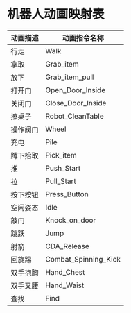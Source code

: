 # 机器人动画映射表

| 动画描述 | 动画指令名称         |
| -------- | -------------------- |
| 行走     | Walk                 |
| 拿取     | Grab_item            |
| 放下     | Grab_item_pull       |
| 打开门   | Open_Door_Inside     |
| 关闭门   | Close_Door_Inside    |
| 擦桌子   | Robot_CleanTable     |
| 操作阀门 | Wheel                |
| 充电     | Pile                 |
| 蹲下拾取 | Pick_item            |
| 推       | Push_Start           |
| 拉       | Pull_Start           |
| 按下按钮 | Press_Button         |
| 空闲姿态 | Idle                 |
| 敲门     | Knock_on_door        |
| 跳跃     | Jump                 |
| 射箭     | CDA_Release          |
| 回旋踢   | Combat_Spinning_Kick |
| 双手抱胸 | Hand_Chest           |
| 双手叉腰 | Hand_Waist           |
| 查找     | Find                 |

